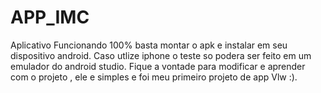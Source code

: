 # APP_IMC
Aplicativo Funcionando 100% basta montar o apk e instalar em seu dispositivo android.
Caso utlize iphone o teste so podera ser feito em um emulador do android studio.
Fique a vontade para modificar e aprender com o projeto , ele e simples e foi meu primeiro projeto de app Vlw :).
